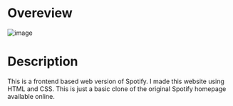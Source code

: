# Overeview

![image](https://github.com/user-attachments/assets/3e64cde9-76ec-4f81-a3f1-83330bef1b33)

# Description

This is a frontend based web version of Spotify. I made this website using HTML and CSS. This is just a basic clone of the original Spotify homepage available online.
